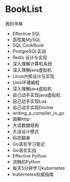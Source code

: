 # BookList
我的书单
- Effective SQL
- 高性能MySQL
- SQL CookBook
- PostgreSQL实战
- Redis 设计与实现
- 深入理解计算机系统
- 深入理解java虚拟机
- Linux内核设计与实现
- Unix环境编程
- 深入理解java虚拟机
- 自己动手实现java虚拟机
- 自己动手实现Lua
- 自己动手实现Docker
- writing_a_compiler_in_go
- 图解http
- 大话数据结构
- 大话设计模式
- 码农翻身
- Go语言学习笔记
- Go语言实战
- Effective Python
- 流畅的Python
- 每天5分钟学习kubernetes
- kubernetes权威指南




